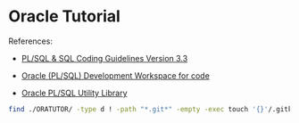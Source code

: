 # Oracle Tutorial

References:

- [PL/SQL & SQL Coding Guidelines Version 3.3](https://trivadis.github.io/plsql-and-sql-coding-guidelines/)

- [Oracle (PL/SQL) Development Workspace for code](https://github.com/mickeypearce/oradew-vscode)

- [Oracle PL/SQL Utility Library](https://github.com/mortenbra/alexandria-plsql-utils)

```bash
find ./ORATUTOR/ -type d ! -path "*.git*" -empty -exec touch '{}'/.gitkeep \;
```
